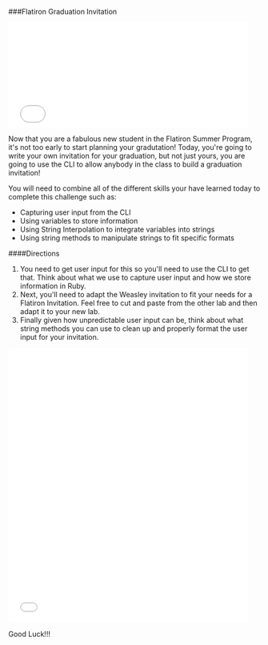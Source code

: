 ###Flatiron Graduation Invitation

<iframe src="//giphy.com/embed/qLHzYjlA2FW8g" width="480" height="209" frameBorder="0" style="max-width: 100%" class="giphy-embed" webkitAllowFullScreen mozallowfullscreen allowFullScreen></iframe>

Now that you are a fabulous new student in the Flatiron Summer Program, it's not too early to start planning your gradutation!  Today, you're going to write your own invitation for your graduation, but not just yours, you are going to use the CLI to allow anybody in the class to build a graduation invitation!

You will need to combine all of the different skills your have learned today to complete this challenge such as:
+  Capturing user input from the CLI
+  Using variables to store information
+  Using String Interpolation to integrate variables into strings
+  Using string methods to manipulate strings to fit specific formats

####Directions

1.  You need to get user input for this so you'll need to use the CLI to get that.  Think about what we use to capture user input and how we store information in Ruby.
2.  Next, you'll need to adapt the Weasley invitation to fit your needs for a Flatiron Invitation.  Feel free to cut and paste from the other lab and then adapt it to your new lab.
3.  Finally given how unpredictable user input can be, think about what string methods you can use to clean up and properly format the user input for your invitation.

<iframe src="//giphy.com/embed/3oEduUGL2JaSK7oS76" width="480" height="548" frameBorder="0" style="max-width: 100%" class="giphy-embed" webkitAllowFullScreen mozallowfullscreen allowFullScreen></iframe>

Good Luck!!!